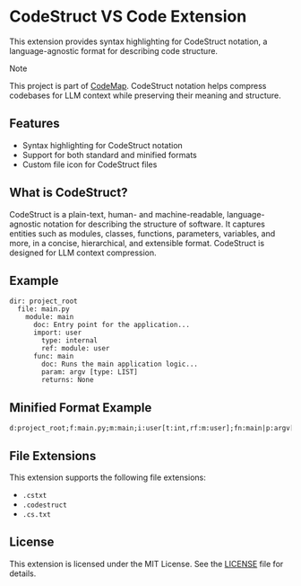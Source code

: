 # CodeStruct VS Code Extension

This extension provides syntax highlighting for CodeStruct notation, a language-agnostic format for describing code structure.

> [!Note]
> This project is part of [CodeMap](https://github.com/SarthakMishra/codemap). CodeStruct notation helps compress codebases for LLM context while preserving their meaning and structure.

## Features

- Syntax highlighting for CodeStruct notation
- Support for both standard and minified formats
- Custom file icon for CodeStruct files

## What is CodeStruct?

CodeStruct is a plain-text, human- and machine-readable, language-agnostic notation for describing the structure of software. It captures entities such as modules, classes, functions, parameters, variables, and more, in a concise, hierarchical, and extensible format. CodeStruct is designed for LLM context compression.

## Example

```
dir: project_root
  file: main.py
    module: main
      doc: Entry point for the application...
      import: user
        type: internal
        ref: module: user
      func: main
        doc: Runs the main application logic...
        param: argv [type: LIST]
        returns: None
```

## Minified Format Example

```
d:project_root;f:main.py;m:main;i:user[t:int,rf:m:user];fn:main|p:argv[t:LIST],r:None
```

## File Extensions

This extension supports the following file extensions:
- `.cstxt`
- `.codestruct`
- `.cs.txt`

## License

This extension is licensed under the MIT License. See the [LICENSE](LICENSE) file for details. 